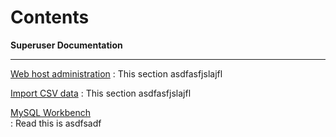 # Contents

**Superuser Documentation**

---

[Web host administration](web-host.md)
:    This section asdfasfjslajfl

[Import CSV data](import-csv.md)
:    This section asdfasfjslajfl

[MySQL Workbench](mysql-workbench.md)  
:   Read this is asdfsadf

